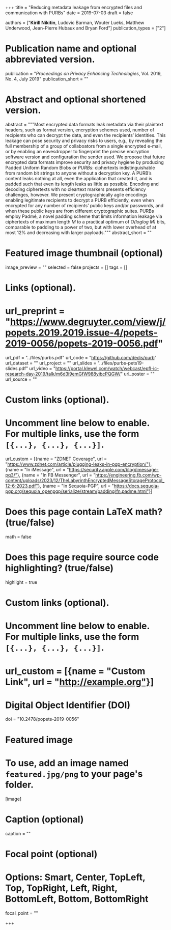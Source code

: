 +++
title = "Reducing metadata leakage from encrypted files and communication with PURBs"
date = 2019-07-03
draft = false

authors = ["**Kirill Nikitin**, Ludovic Barman, Wouter Lueks, Matthew Underwood, Jean-Pierre Hubaux and Bryan Ford"]
publication_types = ["2"]

# Publication name and optional abbreviated version.
publication = "*Proceedings on Privacy Enhancing Technologies*, Vol. 2019, No. 4, July 2019"
publication_short = ""

# Abstract and optional shortened version.
abstract = """Most encrypted data formats leak metadata via their plaintext headers, such as format version, encryption
              schemes used, number of recipients who can decrypt the data, and even the recipients’ identities. This 
              leakage can pose security and privacy risks to users, e.g., by revealing the full membership of a group of 
              collaboators from a single encrypted e-mail, or by enabling an eavesdropper to fingerprint the precise 
              encryption software version and configuration the sender used.
              We propose that future encrypted data formats improve security and privacy hygiene by producing Padded 
              Uniform Random Blobs or _PURBs_: ciphertexts indistinguishable from random bit strings to anyone without a 
              decryption key. A PURB’s content leaks nothing at all, even the application that created it, and is padded 
              such that even its length leaks as little as possible. Encoding and decoding ciphertexts with no cleartext 
              markers presents efficiency challenges, however. We present cryptographically agile encodings enabling 
              legitimate recipients to decrypt a PURB efficiently, even when encrypted for any number of recipients’ 
              public keys and/or passwords, and when these public keys are from different cryptographic suites. PURBs 
              employ Padmé, a novel padding scheme that limits information leakage via ciphertexts of maximum length _M_
               to a practical optimum of _O(loglog M)_ bits, comparable to padding to a power of two, but with lower 
               overhead of at most 12% and decreasing with larger payloads."""
abstract_short = ""

# Featured image thumbnail (optional)
image_preview = ""
selected = false
projects = []
tags = []

# Links (optional).
# url_preprint = "https://www.degruyter.com/view/j/popets.2019.2019.issue-4/popets-2019-0056/popets-2019-0056.pdf"
url_pdf = "../files/purbs.pdf"
url_code = "https://github.com/dedis/purb"
url_dataset = ""
url_project = ""
url_slides = "../files/purbs-pets19-slides.pdf"
url_video = "https://portal.klewel.com/watch/webcast/epfl-ic-research-day-2019/talk/m6d3i9emGfW988yibcPQGW/"
url_poster = ""
url_source = ""

# Custom links (optional).
#   Uncomment line below to enable. For multiple links, use the form `[{...}, {...}, {...}]`.
url_custom = [{name = "ZDNET Coverage", url = "https://www.zdnet.com/article/plugging-leaks-in-pgp-encryption/"}, 
{name = "In iMessage", url = "https://security.apple.com/blog/imessage-pq3/"},
{name = "In FB Messenger", url = "https://engineering.fb.com/wp-content/uploads/2023/12/TheLabyrinthEncryptedMessageStorageProtocol_12-6-2023.pdf"},
{name = "In Sequoia-PGP", url = "https://docs.sequoia-pgp.org/sequoia_openpgp/serialize/stream/padding/fn.padme.html"}]

# Does this page contain LaTeX math? (true/false)
math = false

# Does this page require source code highlighting? (true/false)
highlight = true

# Custom links (optional).
#   Uncomment line below to enable. For multiple links, use the form `[{...}, {...}, {...}]`.
# url_custom = [{name = "Custom Link", url = "http://example.org"}]

# Digital Object Identifier (DOI)
doi = "10.2478/popets-2019-0056"

# Featured image
# To use, add an image named `featured.jpg/png` to your page's folder. 
[image]
  # Caption (optional)
  caption = ""

  # Focal point (optional)
  # Options: Smart, Center, TopLeft, Top, TopRight, Left, Right, BottomLeft, Bottom, BottomRight
  focal_point = ""

+++
